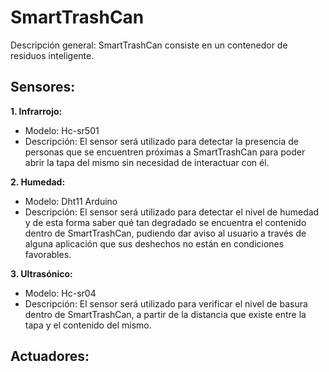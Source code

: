 # SmartTrashCan

Descripción general: SmartTrashCan consiste en un contenedor de residuos inteligente. 

## Sensores:

**1. Infrarrojo:**
- Modelo: Hc-sr501
- Descripción: El sensor será utilizado para detectar la presencia de personas que se encuentren próximas a SmartTrashCan para poder abrir la tapa del mismo sin necesidad de interactuar con él.

**2. Humedad:**
- Modelo: Dht11 Arduino
- Descripción: El sensor será utilizado para detectar el nivel de humedad y de esta forma saber qué tan degradado se encuentra el contenido dentro de SmartTrashCan, pudiendo dar aviso al usuario a través de alguna aplicación que sus deshechos no están en condiciones favorables.

**3. Ultrasónico:**
- Modelo: Hc-sr04
- Descripción: El sensor será utilizado para verificar el nivel de basura dentro de SmartTrashCan, a partir de la distancia que existe entre la tapa y el contenido del mismo. 

## Actuadores:
